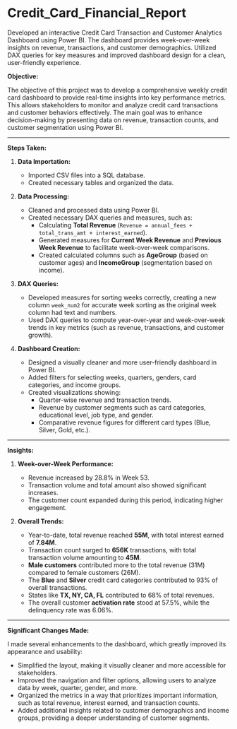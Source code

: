 # Credit_Card_Financial_Report
Developed an interactive Credit Card Transaction and Customer Analytics Dashboard using Power BI. The dashboard provides week-over-week insights on revenue, transactions, and customer demographics. Utilized DAX queries for key measures and improved dashboard design for a clean, user-friendly experience.

**Objective:**

The objective of this project was to develop a comprehensive weekly credit card dashboard to provide real-time insights into key performance metrics. This allows stakeholders to monitor and analyze credit card transactions and customer behaviors effectively. The main goal was to enhance decision-making by presenting data on revenue, transaction counts, and customer segmentation using Power BI.

---

**Steps Taken:**

1. **Data Importation:**
   - Imported CSV files into a SQL database.
   - Created necessary tables and organized the data.

2. **Data Processing:**
   - Cleaned and processed data using Power BI.
   - Created necessary DAX queries and measures, such as:
     - Calculating **Total Revenue** (`Revenue = annual_fees + total_trans_amt + interest_earned`).
     - Generated measures for **Current Week Revenue** and **Previous Week Revenue** to facilitate week-over-week comparisons.
     - Created calculated columns such as **AgeGroup** (based on customer ages) and **IncomeGroup** (segmentation based on income).

3. **DAX Queries:**
   - Developed measures for sorting weeks correctly, creating a new column `week_num2` for accurate week sorting as the original week column had text and numbers.
   - Used DAX queries to compute year-over-year and week-over-week trends in key metrics (such as revenue, transactions, and customer growth).

4. **Dashboard Creation:**
   - Designed a visually cleaner and more user-friendly dashboard in Power BI. 
   - Added filters for selecting weeks, quarters, genders, card categories, and income groups.
   - Created visualizations showing:
     - Quarter-wise revenue and transaction trends.
     - Revenue by customer segments such as card categories, educational level, job type, and gender.
     - Comparative revenue figures for different card types (Blue, Silver, Gold, etc.).

---

**Insights:**

1. **Week-over-Week Performance:**
   - Revenue increased by 28.8% in Week 53.
   - Transaction volume and total amount also showed significant increases.
   - The customer count expanded during this period, indicating higher engagement.

2. **Overall Trends:**
   - Year-to-date, total revenue reached **55M**, with total interest earned of **7.84M**.
   - Transaction count surged to **656K** transactions, with total transaction volume amounting to **45M**.
   - **Male customers** contributed more to the total revenue (31M) compared to female customers (26M).
   - The **Blue** and **Silver** credit card categories contributed to 93% of overall transactions.
   - States like **TX, NY, CA, FL** contributed to 68% of total revenues.
   - The overall customer **activation rate** stood at 57.5%, while the delinquency rate was 6.06%.

---

**Significant Changes Made:**

I made several enhancements to the dashboard, which greatly improved its appearance and usability:
- Simplified the layout, making it visually cleaner and more accessible for stakeholders.
- Improved the navigation and filter options, allowing users to analyze data by week, quarter, gender, and more.
- Organized the metrics in a way that prioritizes important information, such as total revenue, interest earned, and transaction counts.
- Added additional insights related to customer demographics and income groups, providing a deeper understanding of customer segments.

